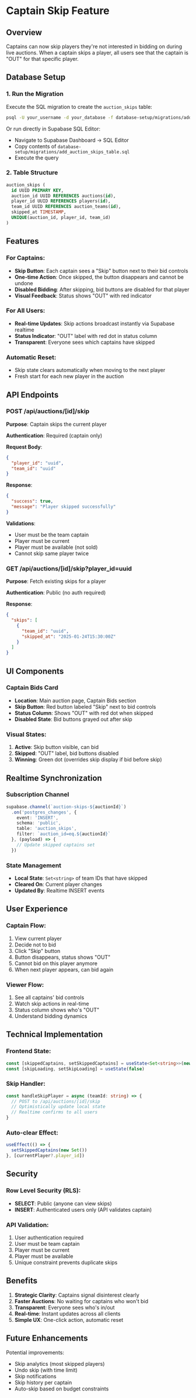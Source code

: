 # Captain Skip Feature

## Overview
Captains can now skip players they're not interested in bidding on during live auctions. When a captain skips a player, all users see that the captain is "OUT" for that specific player.

## Database Setup

### 1. Run the Migration
Execute the SQL migration to create the `auction_skips` table:

```bash
psql -U your_username -d your_database -f database-setup/migrations/add_auction_skips_table.sql
```

Or run directly in Supabase SQL Editor:
- Navigate to Supabase Dashboard → SQL Editor
- Copy contents of `database-setup/migrations/add_auction_skips_table.sql`
- Execute the query

### 2. Table Structure
```sql
auction_skips (
  id UUID PRIMARY KEY,
  auction_id UUID REFERENCES auctions(id),
  player_id UUID REFERENCES players(id),
  team_id UUID REFERENCES auction_teams(id),
  skipped_at TIMESTAMP,
  UNIQUE(auction_id, player_id, team_id)
)
```

## Features

### For Captains:
- **Skip Button**: Each captain sees a "Skip" button next to their bid controls
- **One-time Action**: Once skipped, the button disappears and cannot be undone
- **Disabled Bidding**: After skipping, bid buttons are disabled for that player
- **Visual Feedback**: Status shows "OUT" with red indicator

### For All Users:
- **Real-time Updates**: Skip actions broadcast instantly via Supabase realtime
- **Status Indicator**: "OUT" label with red dot in status column
- **Transparent**: Everyone sees which captains have skipped

### Automatic Reset:
- Skip state clears automatically when moving to the next player
- Fresh start for each new player in the auction

## API Endpoints

### POST /api/auctions/[id]/skip
**Purpose**: Captain skips the current player

**Authentication**: Required (captain only)

**Request Body**:
```json
{
  "player_id": "uuid",
  "team_id": "uuid"
}
```

**Response**:
```json
{
  "success": true,
  "message": "Player skipped successfully"
}
```

**Validations**:
- User must be the team captain
- Player must be current
- Player must be available (not sold)
- Cannot skip same player twice

### GET /api/auctions/[id]/skip?player_id=uuid
**Purpose**: Fetch existing skips for a player

**Authentication**: Public (no auth required)

**Response**:
```json
{
  "skips": [
    {
      "team_id": "uuid",
      "skipped_at": "2025-01-24T15:30:00Z"
    }
  ]
}
```

## UI Components

### Captain Bids Card
- **Location**: Main auction page, Captain Bids section
- **Skip Button**: Red button labeled "Skip" next to bid controls
- **Status Column**: Shows "OUT" with red dot when skipped
- **Disabled State**: Bid buttons grayed out after skip

### Visual States:
1. **Active**: Skip button visible, can bid
2. **Skipped**: "OUT" label, bid buttons disabled
3. **Winning**: Green dot (overrides skip display if bid before skip)

## Realtime Synchronization

### Subscription Channel
```typescript
supabase.channel(`auction-skips-${auctionId}`)
  .on('postgres_changes', {
    event: 'INSERT',
    schema: 'public',
    table: 'auction_skips',
    filter: `auction_id=eq.${auctionId}`
  }, (payload) => {
    // Update skipped captains set
  })
```

### State Management
- **Local State**: `Set<string>` of team IDs that have skipped
- **Cleared On**: Current player changes
- **Updated By**: Realtime INSERT events

## User Experience

### Captain Flow:
1. View current player
2. Decide not to bid
3. Click "Skip" button
4. Button disappears, status shows "OUT"
5. Cannot bid on this player anymore
6. When next player appears, can bid again

### Viewer Flow:
1. See all captains' bid controls
2. Watch skip actions in real-time
3. Status column shows who's "OUT"
4. Understand bidding dynamics

## Technical Implementation

### Frontend State:
```typescript
const [skippedCaptains, setSkippedCaptains] = useState<Set<string>>(new Set())
const [skipLoading, setSkipLoading] = useState(false)
```

### Skip Handler:
```typescript
const handleSkipPlayer = async (teamId: string) => {
  // POST to /api/auctions/[id]/skip
  // Optimistically update local state
  // Realtime confirms to all users
}
```

### Auto-clear Effect:
```typescript
useEffect(() => {
  setSkippedCaptains(new Set())
}, [currentPlayer?.player_id])
```

## Security

### Row Level Security (RLS):
- **SELECT**: Public (anyone can view skips)
- **INSERT**: Authenticated users only (API validates captain)

### API Validation:
1. User authentication required
2. User must be team captain
3. Player must be current
4. Player must be available
5. Unique constraint prevents duplicate skips

## Benefits

1. **Strategic Clarity**: Captains signal disinterest clearly
2. **Faster Auctions**: No waiting for captains who won't bid
3. **Transparent**: Everyone sees who's in/out
4. **Real-time**: Instant updates across all clients
5. **Simple UX**: One-click action, automatic reset

## Future Enhancements

Potential improvements:
- Skip analytics (most skipped players)
- Undo skip (with time limit)
- Skip notifications
- Skip history per captain
- Auto-skip based on budget constraints
